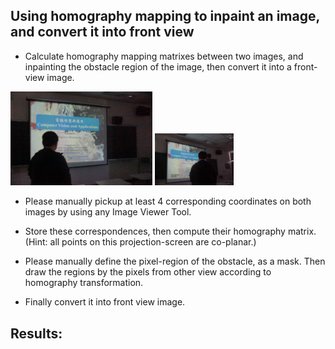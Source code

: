 ## Using homography mapping to inpaint an image, and convert it into front view 
- Calculate homography mapping matrixes between two images, and inpainting the obstacle region of the image, then convert it into a front-view image.

<img src="https://github.com/CP-TSAI/Computer-Vision/raw/master/cv_pic/1.JPG" width="45%" height="45%"> <img src="https://github.com/CP-TSAI/Computer-Vision/raw/master/cv_pic/2.JPG" width="25%" height="25%"> 

- Please manually pickup at least 4 corresponding coordinates on both images by using any Image Viewer Tool.

- Store these correspondences, then compute their homography matrix. (Hint: all points on this projection-screen are co-planar.)

- Please manually define the pixel-region of the obstacle, as a mask. Then draw the regions by the pixels from other view according to homography transformation. 

- Finally convert it into front view image. 

## Results:

